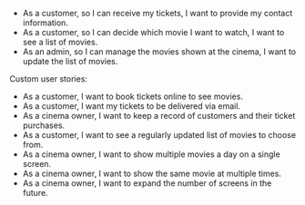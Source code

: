 - As a customer, so I can receive my tickets, I want to provide my contact information.
- As a customer, so I can decide which movie I want to watch, I want to see a list of movies.
- As an admin, so I can manage the movies shown at the cinema, I want to update the list of movies.

Custom user stories:

- As a customer, I want to book tickets online to see movies.
- As a customer, I want my tickets to be delivered via email.
- As a cinema owner, I want to keep a record of customers and their ticket purchases.
- As a customer, I want to see a regularly updated list of movies to choose from.
- As a cinema owner, I want to show multiple movies a day on a single screen.
- As a cinema owner, I want to show the same movie at multiple times.
- As a cinema owner, I want to expand the number of screens in the future.